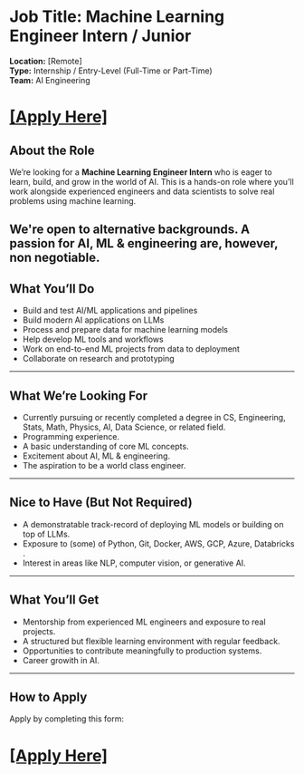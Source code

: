 # Job Title: Machine Learning Engineer Intern / Junior

**Location:** [Remote]  
**Type:** Internship / Entry-Level (Full-Time or Part-Time)  
**Team:** AI Engineering

# [[Apply Here]](https://app.youform.com/forms/v5fotrbw)



## About the Role

We’re looking for a **Machine Learning Engineer Intern** who is eager to learn, build, and grow in the world of AI. This is a hands-on role where you’ll work alongside experienced engineers and data scientists to solve real problems using machine learning.

We're open to alternative backgrounds. A passion for AI, ML & engineering are, however, non negotiable.
---

## What You’ll Do

- Build and test AI/ML applications and pipelines
- Build modern AI applications on LLMs
- Process and prepare data for machine learning models
- Help develop ML tools and workflows
- Work on end-to-end ML projects from data to deployment
- Collaborate on research and prototyping

---

## What We’re Looking For

- Currently pursuing or recently completed a degree in CS, Engineering, Stats, Math, Physics, AI, Data Science, or related field.
- Programming experience.
- A basic understanding of core ML concepts.
- Excitement about AI, ML & engineering.
- The aspiration to be a world class engineer.

---

## Nice to Have (But Not Required)

- A demonstratable track-record of deploying ML models or building on top of LLMs.
- Exposure to (some) of Python, Git, Docker, AWS, GCP, Azure, Databricks .
- Interest in areas like NLP, computer vision, or generative AI.

---

## What You’ll Get

- Mentorship from experienced ML engineers and exposure to real projects.
- A structured but flexible learning environment with regular feedback.
- Opportunities to contribute meaningfully to production systems.
- Career growith in AI.

---

## How to Apply


Apply by completing this form:


# [[Apply Here]](https://app.youform.com/forms/v5fotrbw)